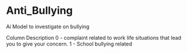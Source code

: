 # Anti_Bullying
Ai Model to investigate on bullying


Column Description 
0 - complaint related to work life situations that lead you to give your concern. 1 - School bullying related 

